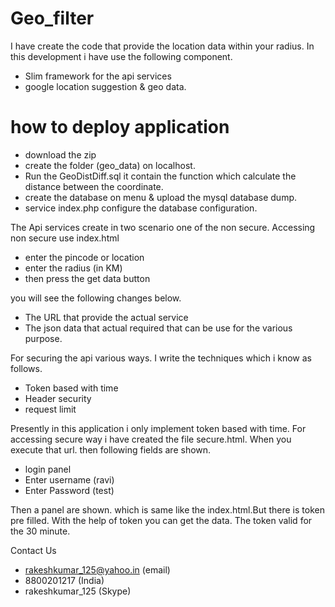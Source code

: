 # Geo_filter

I have create the code that provide the location data within your radius. In this development i have use the following component.

+ Slim framework for the api services
+ google location suggestion & geo data.

# how to deploy application

+ download the zip 
+ create the folder (geo_data) on localhost.
+ Run the GeoDistDiff.sql it contain the function which calculate the distance between the coordinate. 
+ create the database on menu & upload the mysql database dump.
+ service index.php configure the database configuration.

The Api services create in two scenario one of the non secure. Accessing non secure use index.html

+ enter the pincode or location
+ enter the radius (in KM)
+ then press the get data button

you will see the following changes below.

+ The URL that provide the actual service
+ The json data that actual required that can be use for the various purpose.

For securing the api various ways. I write the techniques which i know as follows.
+ Token based with time 
+ Header security
+ request limit
 
Presently in this application i only implement token based with time. For accessing secure way i have created the file secure.html. When you execute that url. then following fields are shown.
+ login panel
+ Enter username (ravi)
+ Enter Password (test)

Then a panel are shown. which is same like the index.html.But there is token pre filled. With the help of token you can get the data.
The token valid for the 30 minute.

Contact Us
+ rakeshkumar_125@yahoo.in (email)
+ 8800201217 (India)
+ rakeshkumar_125 (Skype)

